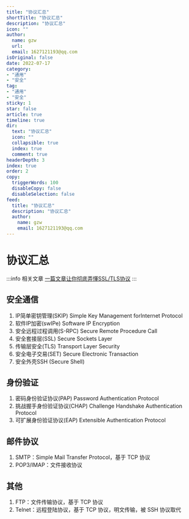 ```yaml
---
title: "协议汇总"
shortTitle: "协议汇总"
description: "协议汇总"
icon: ""
author: 
  name: gzw
  url: 
  email: 1627121193@qq.com
isOriginal: false
date: 2022-07-17
category: 
- "通用"
- "安全"
tag:
- "通用"
- "安全"
sticky: 1
star: false
article: true
timeline: true
dir:
  text: "协议汇总"
  icon: ""
  collapsible: true
  index: true
  comment: true
headerDepth: 3
index: true
order: 2
copy:
  triggerWords: 100
  disableCopy: false
  disableSelection: false
feed:
  title: "协议汇总"
  description: "协议汇总"
  author:
    name: gzw
    email: 1627121193@qq.com
---
```





# 协议汇总
:::info 相关文章
[一篇文章让你彻底弄懂SSL/TLS协议](https://zhuanlan.zhihu.com/p/133375078)
:::





## 安全通信

1. IP简单密钥管理(SKIP) Simple Key Management forInternet Protocol
2. 软件IP加密(swIPe) Software IP Encryption
3. 安全远程过程调用(S-RPC) Secure Remote Procedure Call
4. 安全套接层(SSL) Secure Sockets Layer
5. 传输层安全(TLS) Transport Layer Security
6. 安全电子交易(SET) Secure Electronic Transaction​
7. 安全外壳SSH (Secure Shell)



## 身份验证

1. 密码身份验证协议(PAP) Password Authentication Protocol
2. 挑战握手身份验证协议(CHAP) Challenge Handshake Authentication Protocol
3. 可扩展身份验证协议(EAP) Extensible Authentication Protocol





## 邮件协议

1. SMTP：Simple Mail Transfer Protocol，基于 TCP 协议
2. POP3/IMAP：文件接收协议





## 其他

1.  FTP：文件传输协议，基于 TCP 协议
2. Telnet：远程登陆协议，基于 TCP 协议，明文传输，被 SSH 协议取代